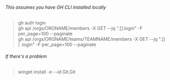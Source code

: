 ###### This assumes you have GH CLI installed locally
> gh auth login<br />
> gh api /orgs/ORGNAME/members -X GET --jq ".[].login" -F per_page=100 --paginate<br />
> gh api /orgs/ORGNAME/teams/TEAMNAME/members -X GET --jq ".[] | .login" -F per_page=100 --paginate

###### If there's a problem
> winget install -e --id Git.Git

